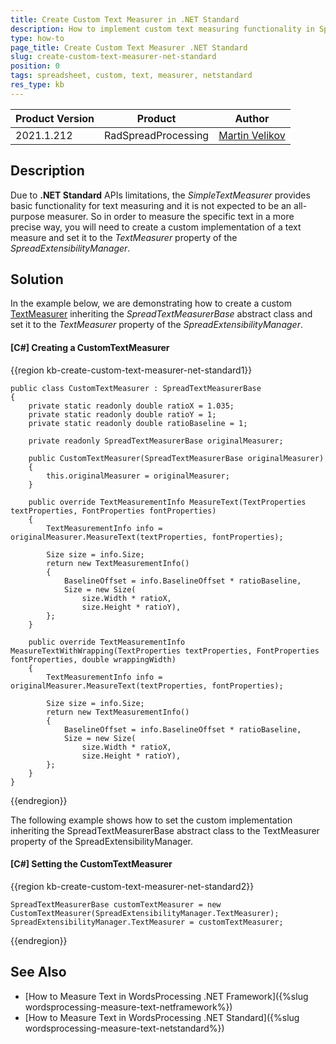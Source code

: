 ```yaml
---
title: Create Custom Text Measurer in .NET Standard
description: How to implement custom text measuring functionality in SpreadProcessing for .NET Standard.
type: how-to
page_title: Create Custom Text Measurer .NET Standard
slug: create-custom-text-measurer-net-standard
position: 0
tags: spreadsheet, custom, text, measurer, netstandard
res_type: kb
---
```


<table>
<thead>
	<tr>
		<th>Product Version</th>
		<th>Product</th>
		<th>Author</th>
	</tr>
</thead>
<tbody>
	<tr>
		<td>2021.1.212</td>
		<td>RadSpreadProcessing</td>
		<td><a href="https://www.telerik.com/blogs/author/martin-velikov">Martin Velikov</a></td>
	</tr>
</tbody>
</table>

## Description

Due to **.NET Standard** APIs limitations, the _SimpleTextMeasurer_ provides basic functionality for text measuring and it is not expected to be an all-purpose measurer. So in order to measure the specific text in a more precise way, you will need to create a custom implementation of a text measure and set it to the _TextMeasurer_ property of the _SpreadExtensibilityManager_.

## Solution

In the example below, we are demonstrating how to create a custom [TextMeasurer](https://docs.telerik.com/devtools/document-processing/api/telerik.windows.documents.core.textmeasurer) inheriting the _SpreadTextMeasurerBase_ abstract class and set it to the _TextMeasurer_ property of the _SpreadExtensibilityManager_.

#### __[C#] Creating a CustomTextMeasurer__

{{region kb-create-custom-text-measurer-net-standard1}}

    public class CustomTextMeasurer : SpreadTextMeasurerBase
    {
        private static readonly double ratioX = 1.035;
        private static readonly double ratioY = 1;
        private static readonly double ratioBaseline = 1;
    
        private readonly SpreadTextMeasurerBase originalMeasurer;
    
        public CustomTextMeasurer(SpreadTextMeasurerBase originalMeasurer)
        {
            this.originalMeasurer = originalMeasurer;
        }
    
        public override TextMeasurementInfo MeasureText(TextProperties textProperties, FontProperties fontProperties)
        {
            TextMeasurementInfo info = originalMeasurer.MeasureText(textProperties, fontProperties);
    
            Size size = info.Size;
            return new TextMeasurementInfo()
            {
                BaselineOffset = info.BaselineOffset * ratioBaseline,
                Size = new Size(
                    size.Width * ratioX,
                    size.Height * ratioY),
            };
        }
    
        public override TextMeasurementInfo MeasureTextWithWrapping(TextProperties textProperties, FontProperties fontProperties, double wrappingWidth)
        {
            TextMeasurementInfo info = originalMeasurer.MeasureText(textProperties, fontProperties);
    
            Size size = info.Size;
            return new TextMeasurementInfo()
            {
                BaselineOffset = info.BaselineOffset * ratioBaseline,
                Size = new Size(
                    size.Width * ratioX,
                    size.Height * ratioY),
            };
        }
    }
{{endregion}}

The following example shows how to set the custom implementation inheriting the SpreadTextMeasurerBase abstract class to the TextMeasurer property of the SpreadExtensibilityManager.

#### __[C#] Setting the CustomTextMeasurer__

{{region kb-create-custom-text-measurer-net-standard2}}

    SpreadTextMeasurerBase customTextMeasurer = new CustomTextMeasurer(SpreadExtensibilityManager.TextMeasurer); 
    SpreadExtensibilityManager.TextMeasurer = customTextMeasurer; 
{{endregion}}

## See Also
 * [How to Measure Text in WordsProcessing .NET Framework]({%slug wordsprocessing-measure-text-netframework%})
 * [How to Measure Text in WordsProcessing .NET Standard]({%slug wordsprocessing-measure-text-netstandard%})